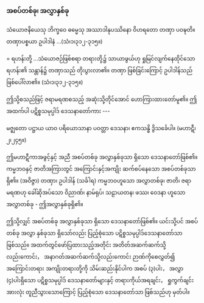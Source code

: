 ### အစပ်တစ်ခု၊ အလွှာနှစ်ခု

သံယောဇနိယေသု ဘိက္ခဝေ ဓမ္မေသု အဿာဒါနုပဿိနော ဝိဟရတော တဏှာ ပဝဍ္ဎတိ။ တဏှာပစ္စယာ ဥပါဒါနံ ...(သံ၊၁၊၃၁၂-၃၁၅။)

= ရဟန်းတို့ ...သံယောဇဉ်ဖြစ်စရာ တရားတို့၌ သာယာဖွယ်ဟု ရှုမြင်လျက်နေထိုင်သော ရဟန်း၏ သန္တာန်၌ တဏှာသည် တိုးပွားလာ၏။ 
တဏှာ ဖြစ်ခြင်းကြောင့် ဥပါဒါန်သည် ဖြစ်ပေါ်လာ၏။
(သံ၊၁၊၃၁၂-၃၁၅။)

ဤသို့စသည်ဖြင့် ဇရာမရဏစသည့် အဆုံးသို့တိုင်အောင် ဟောကြားထားတော်မူ၏။
ဤအထက်ပါ ပဋိစ္စသမုပ္ပါဒ် ဒေသနာတော်ကား ---

မဇ္ဈတော ပဋ္ဌာယ ယာဝ ပရိယောသာနာ ပဝတ္တာ ဒေသနာ၊ ဧကသန္ဓိ ဒွိသင်္ခေပါ။ (မဟာဋီ၊၂၊၂၄၅။)

ဤမဟာဋီကာအဖွင့်နှင့် အညီ အစပ်တစ်ခု အလွှာနှစ်ခုသာ ရှိသော ဒေသနာတော်ဖြစ်၏။ 
ကမ္မဘဝနှင့် ဇာတိအကြားတွင် အကြောင်းနှင့်အကျိုး ဆက်စပ်နေသော အစပ်တစ်ခုသာ ရှိ၏။ 
(အဝိဇ္ဇာ) တဏှာ၊ ဥပါဒါန် (သင်္ခါရ) ကမ္မဘဝဟူသော အလွှာတစ်ခု၊ ဇာတိ၊ ဇရာမရဏဟု ခေါ်ဆိုအပ်သော ဝိညာဏ်၊ နာမ်ရုပ်၊ သဠာယတန၊ ဖဿ၊ ဝေဒနာ ဟူသော အလွှာတစ်ခု - ဤအလွှာနှစ်ခုရှိ၏။

ဤသို့လျှင် အစပ်တစ်ခု အလွှာနှစ်ခုသာ ရှိသော ဒေသနာတော်ဖြစ်၏။ 
ယင်းသို့ပင် အစပ်တစ်ခု အလွှာ နှစ်ခုသာ ရှိသော်လည်း ပြည့်စုံသော ပဋိစ္စသမုပ္ပါဒ်ဒေသနာတော်သာ ဖြစ်သည်။ 
အထက်တွင်ဖော်ပြထားသည့်အတိုင်း အတိတ်အဆက်ဆက်သို့လည်းကောင်း， အနာဂတ်အဆက်ဆက်သို့လည်းကောင်း ဉာဏ်ကိုစေလွှတ်၍ အကြောင်းတရား အကျိုးတရားတို့ကို သိမ်းဆည်းနိုင်ပါက အစပ် (၃)ပါး， အလွှာ (၄)ပါးရှိသော ပဋိစ္စသမုပ္ပါဒ် ဒေသနာတော်များနှင့် တရားကိုယ်အရချင်း， ရှုကွက်ချင်း အားလုံး တူညီသွားသောကြောင့် ပြည့်စုံသော ဒေသနာတော်သာ ဖြစ်သည်ဟု မှတ်ပါ။